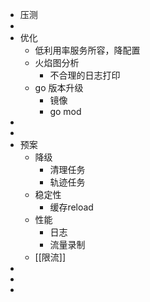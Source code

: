 - 压测
-
- 优化
	- 低利用率服务所容，降配置
	- 火焰图分析
		- 不合理的日志打印
	- go 版本升级
		- 镜像
		- go mod
-
-
- 预案
	- 降级
		- 清理任务
		- 轨迹任务
	- 稳定性
		- 缓存reload
	- 性能
		- 日志
		- 流量录制
	- [[限流]]
-
-
-
